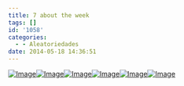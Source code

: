 ```yaml
---
title: 7 about the week
tags: []
id: '1058'
categories:
  - - Aleatoriedades
date: 2014-05-18 14:36:51
---
```


[![Image](http://162.243.62.160/wp-content/uploads/2014/05/dsc02791.jpg?w=650)](http://162.243.62.160/wp-content/uploads/2014/05/dsc02791.jpg)[![Image](http://162.243.62.160/wp-content/uploads/2014/05/dsc02785.jpg?w=650)](http://162.243.62.160/wp-content/uploads/2014/05/dsc02785.jpg)[![Image](http://162.243.62.160/wp-content/uploads/2014/05/dsc02797.jpg?w=650)](http://162.243.62.160/wp-content/uploads/2014/05/dsc02797.jpg)[![Image](http://162.243.62.160/wp-content/uploads/2014/05/dsc02778.jpg?w=650)](http://162.243.62.160/wp-content/uploads/2014/05/dsc02778.jpg)[![Image](http://162.243.62.160/wp-content/uploads/2014/05/dsc02761.jpg?w=650)](http://162.243.62.160/wp-content/uploads/2014/05/dsc02761.jpg)[![Image](http://162.243.62.160/wp-content/uploads/2014/05/dsc02781.jpg?w=650)](http://162.243.62.160/wp-content/uploads/2014/05/dsc02781.jpg)

